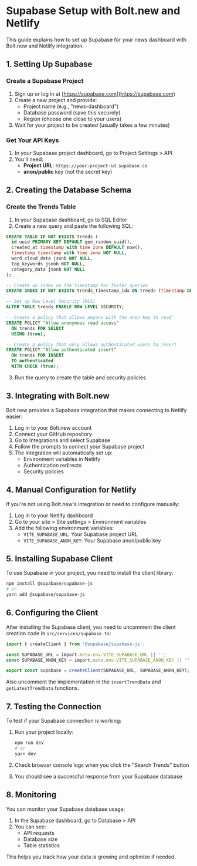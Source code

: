 # Supabase Setup with Bolt.new and Netlify

This guide explains how to set up Supabase for your news dashboard with Bolt.new and Netlify integration.

## 1. Setting Up Supabase

### Create a Supabase Project

1. Sign up or log in at [https://supabase.com](https://supabase.com)
2. Create a new project and provide:
   - Project name (e.g., "news-dashboard")
   - Database password (save this securely)
   - Region (choose one close to your users)
3. Wait for your project to be created (usually takes a few minutes)

### Get Your API Keys

1. In your Supabase project dashboard, go to Project Settings > API
2. You'll need:
   - **Project URL**: `https://your-project-id.supabase.co`
   - **anon/public** key (not the secret key)

## 2. Creating the Database Schema

### Create the Trends Table

1. In your Supabase dashboard, go to SQL Editor
2. Create a new query and paste the following SQL:

```sql
CREATE TABLE IF NOT EXISTS trends (
  id uuid PRIMARY KEY DEFAULT gen_random_uuid(),
  created_at timestamp with time zone DEFAULT now(),
  timestamp timestamp with time zone NOT NULL,
  word_cloud_data jsonb NOT NULL,
  top_keywords jsonb NOT NULL,
  category_data jsonb NOT NULL
);

-- Create an index on the timestamp for faster queries
CREATE INDEX IF NOT EXISTS trends_timestamp_idx ON trends (timestamp DESC);

-- Set up Row Level Security (RLS)
ALTER TABLE trends ENABLE ROW LEVEL SECURITY;

-- Create a policy that allows anyone with the anon key to read
CREATE POLICY "Allow anonymous read access" 
  ON trends FOR SELECT 
  USING (true);

-- Create a policy that only allows authenticated users to insert
CREATE POLICY "Allow authenticated insert" 
  ON trends FOR INSERT 
  TO authenticated 
  WITH CHECK (true);
```

3. Run the query to create the table and security policies

## 3. Integrating with Bolt.new

Bolt.new provides a Supabase integration that makes connecting to Netlify easier:

1. Log in to your Bolt.new account
2. Connect your GitHub repository
3. Go to Integrations and select Supabase
4. Follow the prompts to connect your Supabase project
5. The integration will automatically set up:
   - Environment variables in Netlify
   - Authentication redirects
   - Security policies

## 4. Manual Configuration for Netlify

If you're not using Bolt.new's integration or need to configure manually:

1. Log in to your Netlify dashboard
2. Go to your site > Site settings > Environment variables
3. Add the following environment variables:
   - `VITE_SUPABASE_URL`: Your Supabase project URL
   - `VITE_SUPABASE_ANON_KEY`: Your Supabase anon/public key

## 5. Installing Supabase Client

To use Supabase in your project, you need to install the client library:

```bash
npm install @supabase/supabase-js
# or
yarn add @supabase/supabase-js
```

## 6. Configuring the Client

After installing the Supabase client, you need to uncomment the client creation code in `src/services/supabase.ts`:

```typescript
import { createClient } from '@supabase/supabase-js';

const SUPABASE_URL = import.meta.env.VITE_SUPABASE_URL || '';
const SUPABASE_ANON_KEY = import.meta.env.VITE_SUPABASE_ANON_KEY || '';

export const supabase = createClient(SUPABASE_URL, SUPABASE_ANON_KEY);
```

Also uncomment the implementation in the `insertTrendData` and `getLatestTrendData` functions.

## 7. Testing the Connection

To test if your Supabase connection is working:

1. Run your project locally:
   ```bash
   npm run dev
   # or
   yarn dev
   ```

2. Check browser console logs when you click the "Search Trends" button
3. You should see a successful response from your Supabase database

## 8. Monitoring

You can monitor your Supabase database usage:

1. In the Supabase dashboard, go to Database > API
2. You can see:
   - API requests
   - Database size
   - Table statistics

This helps you track how your data is growing and optimize if needed. 